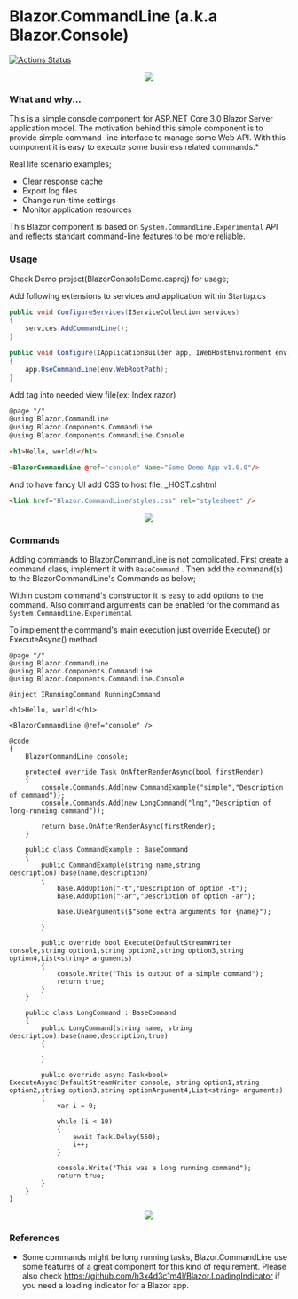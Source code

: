 # Blazor.CommandLine (a.k.a Blazor.Console)

[![Actions Status](https://github.com/ardacetinkaya/Blazor.Console/workflows/Build/badge.svg)](https://github.com/ardacetinkaya/Blazor.Console/actions)

<p align="center">
    <img src="https://github.com/ardacetinkaya/Blazor.Console/blob/master/screenshots/1.png" />
</p>

### What and why... ###

This is a simple console component for ASP.NET Core 3.0 Blazor Server application model. The motivation behind this simple component is to provide simple command-line interface to manage some Web API. With this component it is easy to execute some business related commands.* 

Real life scenario examples;
- Clear response cache
- Export log files
- Change run-time settings
- Monitor application resources

This Blazor component is based on ```System.CommandLine.Experimental``` API and reflects standart command-line features to be more reliable.

### Usage ###

Check Demo project(BlazorConsoleDemo.csproj) for usage;

Add following extensions to services and application within Startup.cs

```cs
public void ConfigureServices(IServiceCollection services)
{
    services.AddCommandLine();
}

public void Configure(IApplicationBuilder app, IWebHostEnvironment env)
{
    app.UseCommandLine(env.WebRootPath);
}
```

Add <BlazorCommandLine> tag into needed view file(ex: Index.razor)

```html
@page "/"
@using Blazor.CommandLine
@using Blazor.Components.CommandLine
@using Blazor.Components.CommandLine.Console

<h1>Hello, world!</h1>

<BlazorCommandLine @ref="console" Name="Some Demo App v1.0.0"/>
```

And to have fancy UI add CSS to host file, _HOST.cshtml

```html
<link href="Blazor.CommandLine/styles.css" rel="stylesheet" />
```

<p align="center">
    <img src="https://github.com/ardacetinkaya/Blazor.Console/blob/master/screenshots/2.png" />
</p>

### Commands ###

Adding commands to Blazor.CommandLine is not complicated. First create a command class, implement it with ```BaseCommand``` . Then add the command(s) to the BlazorCommandLine's Commands as below;

Within custom command's constructor it is easy to add options to the command. Also command arguments can be enabled for the command as ```System.CommandLine.Experimental```

To implement the command's main execution just override Execute() or ExecuteAsync() method. 

```cshtml
@page "/"
@using Blazor.CommandLine
@using Blazor.Components.CommandLine
@using Blazor.Components.CommandLine.Console

@inject IRunningCommand RunningCommand

<h1>Hello, world!</h1>

<BlazorCommandLine @ref="console" />

@code
{
    BlazorCommandLine console;

    protected override Task OnAfterRenderAsync(bool firstRender)
    {
        console.Commands.Add(new CommandExample("simple","Description of command"));
        console.Commands.Add(new LongCommand("lng","Description of long-running command"));

        return base.OnAfterRenderAsync(firstRender);
    }

    public class CommandExample : BaseCommand
    {
        public CommandExample(string name,string description):base(name,description)
        {
            base.AddOption("-t","Description of option -t");
            base.AddOption("-ar","Description of option -ar");

            base.UseArguments($"Some extra arguments for {name}");
        
        }

        public override bool Execute(DefaultStreamWriter console,string option1,string option2,string option3,string option4,List<string> arguments)
        {
            console.Write("This is output of a simple command");
            return true;
        }
    }

    public class LongCommand : BaseCommand
    {
        public LongCommand(string name, string description):base(name,description,true)
        {
            
        }

        public override async Task<bool> ExecuteAsync(DefaultStreamWriter console, string option1,string option2,string option3,string optionArgument4,List<string> arguments)
        {
            var i = 0;

            while (i < 10)
            {
                await Task.Delay(550);
                i++;
            }
            
            console.Write("This was a long running command");
            return true;
        }
    }
}
```

<p align="center">
    <img src="https://github.com/ardacetinkaya/Blazor.Console/blob/master/screenshots/3.png" />
</p>

### References ###
- Some commands might be long running tasks, Blazor.CommandLine use some features of a great component for this kind of requirement. Please also check  https://github.com/h3x4d3c1m4l/Blazor.LoadingIndicator if you need a loading indicator for a Blazor app.

